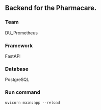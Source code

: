 ## Backend for the Pharmacare.
### Team
DU_Prometheus
### Framework
FastAPI
### Database
PostgreSQL
### Run command
```
uvicorn main:app --reload
```


